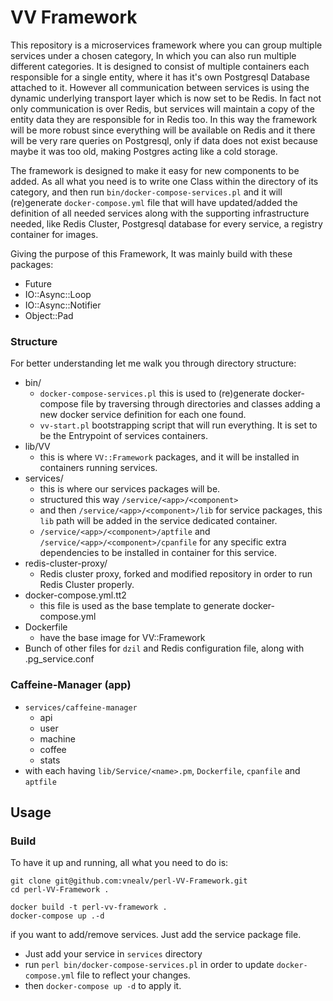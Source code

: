 VV Framework
============

This repository is a microservices framework where you can group multiple services under a chosen category, In which you can also run multiple different categories.
It is designed to consist of multiple containers each responsible for a single entity, where it has it's own Postgresql Database attached to it.
However all communication between services is using the dynamic underlying transport layer which is now set to be Redis. In fact not only communication is over Redis, but services will maintain a copy of the entity data they are responsible for in Redis too. In this way the framework will be more robust since everything will be available on Redis and it there will be very rare queries on Postgresql, only if data does not exist because maybe it was too old, making Postgres acting like a cold storage.

The framework is designed to make it easy for new components to be added. As all what you need is to write one Class within the directory of its category, and then run `bin/docker-compose-services.pl` and it will (re)generate `docker-compose.yml` file that will have updated/added the  definition of all needed services along with the supporting infrastructure needed, like Redis Cluster, Postgresql database for every service, a registry container for images.

Giving the purpose of this Framework, It was mainly build with these packages:
- Future
- IO::Async::Loop
- IO::Async::Notifier
- Object::Pad


### Structure

For better understanding let me walk you through directory structure:

- bin/
  - `docker-compose-services.pl` this is used to (re)generate docker-compose file by traversing through directories and classes adding a new docker service definition for each one found.
  - `vv-start.pl` bootstrapping script that will run everything. It is set to be the Entrypoint of services containers.
- lib/VV
  - this is where `VV::Framework` packages, and it will be installed in containers running services.
- services/
  - this is where our services packages will be.
  - structured this way `/service/<app>/<component>`
  - and then `/service/<app>/<component>/lib` for service packages, this `lib` path will be added in the service dedicated container.
  - `/service/<app>/<component>/aptfile` and `/service/<app>/<component>/cpanfile` for any specific extra dependencies to be installed in container for this service.
- redis-cluster-proxy/
  - Redis cluster proxy, forked and modified repository in order to run Redis Cluster properly.
- docker-compose.yml.tt2
  - this file is used as the base template to generate docker-compose.yml
- Dockerfile
  - have the base image for VV::Framework
- Bunch of other files for `dzil` and Redis configuration file, along with .pg_service.conf

### Caffeine-Manager (app)

- `services/caffeine-manager`
  - api
  - user
  - machine
  - coffee
  - stats
- with each having `lib/Service/<name>.pm`, `Dockerfile`, `cpanfile` and `aptfile`

## Usage

### Build

To have it up and running, all what you need to do is:

```
git clone git@github.com:vnealv/perl-VV-Framework.git
cd perl-VV-Framework .

docker build -t perl-vv-framework .
docker-compose up .-d
```

if you want to add/remove services. Just add the service package file.
- Just add your service in `services` directory
- run `perl bin/docker-compose-services.pl` in order to update `docker-compose.yml` file to reflect your changes.
- then `docker-compose up -d` to apply it.
